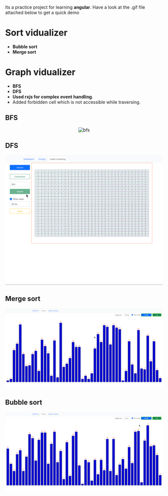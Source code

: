 Its a practice project for learning **angular**. Have a look at the .gif file attached below to get a quick demo

# Sort vidualizer
* **Bubble sort**
* **Merge sort**

# Graph vidualizer
* **BFS**
* **DFS**
* **Used rxjs for complex event handling**.
* Added forbidden cell which is not accessible while traversing.

## BFS
<p align="center">
  <img src="./Gifs/BFS.gif" alt="bfs">
</p>

## DFS
<p align="center">
  <img src="./Gifs/DFS.gif" alt="dfs">
</p>

## Merge sort
<p align="center">
  <img src="./Gifs/merge-sort.gif" alt="merge sort">
</p>

## Bubble sort
<p align="center">
  <img src="./Gifs/bubble-sort.gif" alt="bubble sort">
</p>
